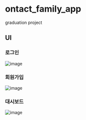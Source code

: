 # ontact_family_app

graduation project

## UI

### 로그인
![image](https://user-images.githubusercontent.com/63990390/162246535-df025ba5-a8b1-4b93-a259-2e49afce79c0.png)

### 회원가입
![image](https://user-images.githubusercontent.com/63990390/162246605-a7f1e9b6-5e17-44a5-bf78-bcebcfafbfeb.png)

### 대시보드
![image](https://user-images.githubusercontent.com/63990390/165759174-3c3d1cde-1bab-4f1a-b793-78a160cdf23a.png)


